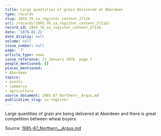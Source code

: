 ```yaml
---
title: Large quantities of grain delivered at Aberdeen
type: records
slug: 1845_76_sa_register_content_27116
url: /records/1845_76_sa_register_content_27116/
record_id: 1845_76_sa_register_content_27116
date: '1876-01-21'
date_display: null
volume: null
issue_number: null
page: '7'
article_type: news
issue_reference: 21 January 1876, page 7
people_mentioned: []
places_mentioned:
- Aberdeen
topics:
- events
- commerce
- agriculture
source_document: 1985-87_Northern__Argus.md
publication_slug: sa-register
---
```


Large quantities of grain are being delivered at Aberdeen and there is great competition between wheat buyers.

Source: [1985-87_Northern__Argus.md](/downloads/markdown/1985-87_Northern__Argus.md)
